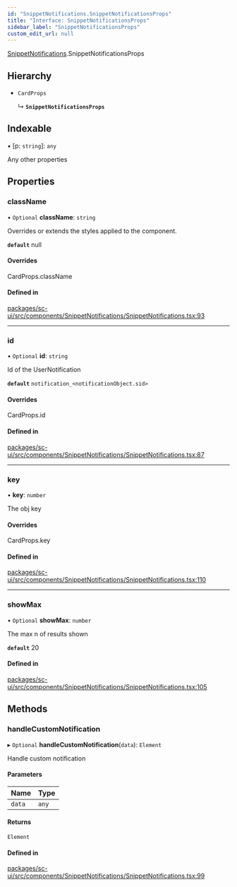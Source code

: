 ```yaml
---
id: "SnippetNotifications.SnippetNotificationsProps"
title: "Interface: SnippetNotificationsProps"
sidebar_label: "SnippetNotificationsProps"
custom_edit_url: null
---
```


[SnippetNotifications](../modules/SnippetNotifications.md).SnippetNotificationsProps

## Hierarchy

- `CardProps`

  ↳ **`SnippetNotificationsProps`**

## Indexable

▪ [p: `string`]: `any`

Any other properties

## Properties

### className

• `Optional` **className**: `string`

Overrides or extends the styles applied to the component.

**`default`** null

#### Overrides

CardProps.className

#### Defined in

[packages/sc-ui/src/components/SnippetNotifications/SnippetNotifications.tsx:93](https://github.com/selfcommunity/community-ui/blob/f8d581a/packages/sc-ui/src/components/SnippetNotifications/SnippetNotifications.tsx#L93)

___

### id

• `Optional` **id**: `string`

Id of the UserNotification

**`default`** `notification_<notificationObject.sid>`

#### Overrides

CardProps.id

#### Defined in

[packages/sc-ui/src/components/SnippetNotifications/SnippetNotifications.tsx:87](https://github.com/selfcommunity/community-ui/blob/f8d581a/packages/sc-ui/src/components/SnippetNotifications/SnippetNotifications.tsx#L87)

___

### key

• **key**: `number`

The obj key

#### Overrides

CardProps.key

#### Defined in

[packages/sc-ui/src/components/SnippetNotifications/SnippetNotifications.tsx:110](https://github.com/selfcommunity/community-ui/blob/f8d581a/packages/sc-ui/src/components/SnippetNotifications/SnippetNotifications.tsx#L110)

___

### showMax

• `Optional` **showMax**: `number`

The max n of results shown

**`default`** 20

#### Defined in

[packages/sc-ui/src/components/SnippetNotifications/SnippetNotifications.tsx:105](https://github.com/selfcommunity/community-ui/blob/f8d581a/packages/sc-ui/src/components/SnippetNotifications/SnippetNotifications.tsx#L105)

## Methods

### handleCustomNotification

▸ `Optional` **handleCustomNotification**(`data`): `Element`

Handle custom notification

#### Parameters

| Name | Type |
| :------ | :------ |
| `data` | `any` |

#### Returns

`Element`

#### Defined in

[packages/sc-ui/src/components/SnippetNotifications/SnippetNotifications.tsx:99](https://github.com/selfcommunity/community-ui/blob/f8d581a/packages/sc-ui/src/components/SnippetNotifications/SnippetNotifications.tsx#L99)
